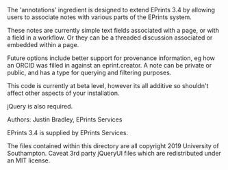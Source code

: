 The 'annotations' ingredient is designed to extend EPrints 3.4 by allowing users to associate notes with various parts of the EPrints system.

These notes are currently simple text fields associated with a page, or with a field in a workflow.
Or they can be a threaded discussion associated or embedded within a page.

Future options include better support for provenance information, eg how an ORCID was filled in against an eprint.creator.
A note can be private or public, and has a type for querying and filtering purposes.

This code is currently at beta level, however its all additive so shouldn't affect other aspects of your installation.

jQuery is also required. 

Authors:
Justin Bradley, EPrints Services

EPrints 3.4 is supplied by EPrints Services.

The files contained within this directory are all copyright 2019 University of Southampton.
Caveat 3rd party jQueryUI files which are redistributed under an MIT license.
